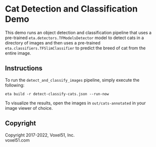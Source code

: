 # Cat Detection and Classification Demo

This demo runs an object detection and classification pipeline that uses a
pre-trained `eta.detectors.TFModelsDetector` model to detect cats in a
directory of images and then uses a pre-trained
`eta.classifiers.TFSlimClassifier` to predict the breed of cat from the entire
image.

## Instructions

To run the `detect_and_classify_images` pipeline, simply execute the following:

```
eta build -r detect-classify-cats.json --run-now
```

To visualize the results, open the images in `out/cats-annotated` in your image
viewer of choice.

## Copyright

Copyright 2017-2022, Voxel51, Inc.<br> voxel51.com
